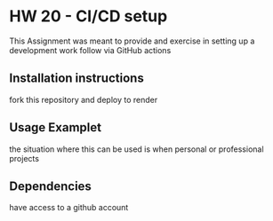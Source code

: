 # HW 20 - CI/CD setup
This  Assignment was meant to provide and exercise in setting up a development work follow via GitHub actions

## Installation instructions
fork this repository and deploy to render

## Usage Examplet
the situation where this can be used is when personal or professional projects

## Dependencies 
have access to a github account


